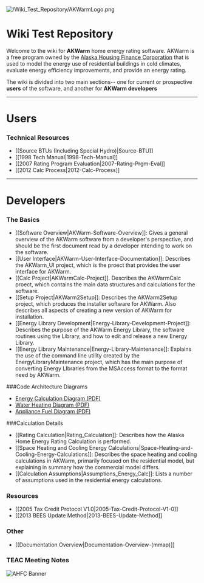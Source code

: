 
![/Wiki\_Test\_Repository/AKWarmLogo.png](https://github.com/dustin-cchrc/Wiki_Test_Repository/blob/master/Images/AKWarmLogo.png)<BR>

<H1> Wiki Test Repository </H1>

Welcome to the wiki for **AKWarm** home energy rating software.  AKWarm is a free program owned by the [Alaska Housing Finance Corporation](http://www.ahfc.us/) that is used to model the energy use of residential buildings in cold climates, evaluate energy efficiency improvements, and provide an energy rating.  

The wiki is divided into two main sections-- one for current or prospective **users** of the software, and another for **AKWarm developers**


----------

# Users

### Technical Resources 
* [[Source BTUs (Including Special Hydro)|Source-BTU]]
* [[1998 Tech Manual|1998-Tech-Manual]]
* [[2007 Rating Program Evaluation|2007-Rating-Prgm-Eval]]
* [[2012 Calc Process|2012-Calc-Process]]


----------


# Developers
### The Basics
- [[Software Overview|AKWarm-Software-Overview]]:  Gives a general overview of the AKWarm software from a developer's perspective, and should be the first document read by a developer intending to work on the software.
- [[User Interface|AKWarm-User-Interface-Documentation]]: Describes the AKWarm_UI project, which is the proect that provides the user interface for AKWarm.  
- [[Calc Project|AKWarmCalc-Project]].  Describes the AKWarmCalc proect, which contains the main data structures and calculations for the software.
- [[Setup Project|AKWarm2Setup]]: Describes the AKWarm2Setup project, which produces the installer software for AKWarm.  Also describes all aspects of creating a new version of AKWarm for installation. 
- [[Energy Library Development|Energy-Library-Development-Project]]: Describes the purpose of the AKWarm Energy Library, the software routines using the Library, and how to edit and release a new Energy Library.
- [[Energy Library Maintenance|Energy-Library-Maintenance]]:  Explains the use of the command line utility created by the EnergyLibraryMaintenance project, which has the main purpose of converting Energy LIbraries from the MSAccess format to the format need by AKWarm.  

###Code Architecture Diagrams
- [Energy Calculation Diagram (PDF)](https://github.com/dustin-cchrc/Wiki_Test_Repository/blob/master/Code%20Architecture%20Diagrams/Energy%20Calculation%20Code%20Architecture%20Diagram.pdf?raw=true)
- [Water Heating Diagram (PDF)](https://github.com/dustin-cchrc/Wiki_Test_Repository/blob/master/Code%20Architecture%20Diagrams/DHWheater_EnergyCalc.pdf?raw=true)
- [Appliance Fuel Diagram (PDF)](https://github.com/dustin-cchrc/Wiki_Test_Repository/blob/master/Code%20Architecture%20Diagrams/AppFuel_EnergyCalc.pdf?raw=true)

###Calculation Details
- [[Rating Calculation|Rating_Calculation]]: Describes how the Alaska Home Energy Rating Calculation is performed.
- [[Space Heating and Cooling Energy Calculations|Space-Heating-and-Cooling-Energy-Calculations]]: Describes the space heating and cooling calculations in AKWarm, primarily focused on the residential model, but explaining in summary how the commercial model differs.
- [[Calculation Assumptions|Assumptions_Energy_Calc]]:  Lists a number of assumptions used in the residential energy calculations.

### Resources
* [[2005 Tax Credit Protocol V1.0|2005-Tax-Credit-Protocol-V1-0]]
* [[2013 BEES Update Method|2013-BEES-Update-Method]]

### Other
* [[Documentation Overview|Documentation-Overview-(mmap)]]

### TEAC Meeting Notes

![AHFC Banner](https://github.com/dustin-cchrc/Wiki_Test_Repository/blob/master/Images/AHFC%20MASTER%20HEADER.png)
